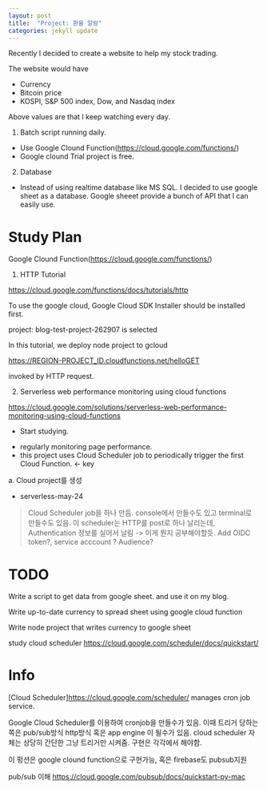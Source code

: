 ```yaml
---
layout: post
title:  "Project: 환율 알람"
categories: jekyll update
---
```


Recently I decided to create a website to help my stock trading.

The website would have

- Currency
- Bitcoin price
- KOSPI, S&P 500 index, Dow, and Nasdaq index

Above values are that I keep watching every day.


1. Batch script running daily.
  - Use Google Clound Function(https://cloud.google.com/functions/)
  - Google clound Trial project is free.

2. Database
 - Instead of using realtime database like MS SQL. I decided to use google sheet
   as a database. Google sheeet provide a bunch of API that I can easily use.

# Study Plan
  Google Clound Function(https://cloud.google.com/functions/)

  1. HTTP Tutorial

  <https://cloud.google.com/functions/docs/tutorials/http>

  To use the google cloud, Google Cloud SDK Installer should be installed first.

  project: blog-test-project-262907 is selected

  In this tutorial, we deploy node project to gcloud

  https://REGION-PROJECT_ID.cloudfunctions.net/helloGET

  invoked by HTTP request.

  2. Serverless web performance monitoring using cloud functions

  <https://cloud.google.com/solutions/serverless-web-performance-monitoring-using-cloud-functions>

  * Start studying.
  - regularly monitoring page performance.
  - this project uses Cloud Scheduler job to periodically trigger the first Cloud Function. <- key

  a. Cloud project를 생성
   - serverless-may-24
  
   > Cloud Scheduler job을 하나 만듬. console에서 만들수도 있고 terminal로 만들수도 있음.
   > 이 scheduler는 HTTP를 post로 하나 날리는데, Authentication 정보를 실어서 날림
    -> 이게 뭔지 공부해야할듯. Add OIDC token?, service acccount ? Audience?

# TODO
  Write a script to get data from google sheet. and use it on my blog.

  Write up-to-date currency to spread sheet using google cloud function

  Write node project that writes currency to google sheet

  study cloud scheduler https://cloud.google.com/scheduler/docs/quickstart/

# Info
  [Cloud Scheduler]<https://cloud.google.com/scheduler/> manages cron job service.

  Google Cloud Scheduler를 이용하여 cronjob을 만들수가 있음. 이때 트리거 당하는쪽은
  pub/sub방식 http방식 혹은 app engine 이 될수가 있음. 
  cloud scheduler 자체는 상당히 간단한 그냥 트리거만 시켜줌. 구현은 각각에서 해야함.

  이 펑션은  google clound function으로 구현가능, 혹은 firebase도 pubsub지원

  pub/sub 이해 https://cloud.google.com/pubsub/docs/quickstart-py-mac
